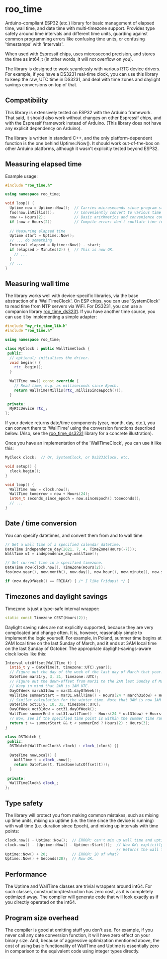 # roo_time
Arduino-compliant ESP32 (etc.) library for basic management of elapsed time, wall time, and date time with multi-timezone support.
Provides type safety around time intervals and different time units, guarding against common programming errors like confusing time
units, or confusing 'timestamps' with 'intervals'.

When used with Espressif chips, uses microsecond precision, and stores the time as int64_t
(in other words, it will not overflow on you).

The library is designed to work seamlessly with various RTC device drivers. For example, if you have a DS3231 real-time clock, you
can use this library to keep the raw, UTC time in DS3231, and deal with time zones and daylight savings conversions on top of that.

## Compatibility

This library is extensively tested on ESP32 with the Arduino framework. That said, it should also work without changes on other Espressif chips, and with the Espressif framework instead of Arduino. (This library does not have any explicit dependency on Arduino).

The library is written in standard C++, and the only platform-dependent function is the one behind Uptime::Now(). It should work out-of-the-box on other Arduino platforms, although it wasn't explicitly tested beyond ESP32.

## Measuring elapsed time

Example usage:

```cpp
#include "roo_time.h"

using namespace roo_time;

void loop() {
  Uptime now = Uptime::Now();  // Carries microseconds since program start.
  foo(now.inMillis());         // Conveniently convert to various time units, as needed.
  now += Hours(2);             // Basic arithmetics and convenience construction.
  if (now > Hours(2))          // Compile error: don't conflate time instant with time interval.
  
  // Measuring elapsed time
  Uptime start = Uptime::Now();
  // ... do something
  Interval elapsed = Uptime::Now() - start;
  if (elapsed > Minutes(2)) {  // This is now OK.
    // ...
  }
  // ...
}
```

## Measuring wall time

The library works well with device-specific libraries, via the base abstraction of a 'WallTimeClock'. On ESP chips, you can use
'SystemClock' to read time from NTP servers via WiFi. For DS3231, you can use a companion library  [roo_time_ds3231](github.com/dejwk/roo_time_ds3231).
If you have another time source, you can use it by implementing a simple adapter:

```cpp
#include "my_rtc_time_lib.h"
#include "roo_time.h"

using namespace roo_time;

class MyClock : public WallTimeClock {
 public:
  // optional; initializes the driver.
  void begin() {
    rtc_.begin();
  }
  
  WallTime now() const override {
    // Read time, e.g. as milliseconds since Epoch.
    return WallTime(Millis(rtc_.millisSinceEpoch()));
  }

 private:
  MyRtcDevice rtc_;
};

```

If your device returns date/time components (year, month, day, etc.), you can convert them to 'WallTime' using the
conversion functions described below. (Also, see the [roo_time_ds3231](github.com/dejwk/roo_time_ds3231) library for a concrete illustration).

Once you have an implementation of the 'WallTimeClock', you can use it like this:

```cpp
MyClock clock;  // Or, SystemClock, or Ds3231Clock, etc.

void setup() {
  clock.begin();
}

void loop() {
  WallTime now = clock.now();
  WallTime tomorrow = now + Hours(24);
  int64_t seconds_since_epoch = now.sinceEpoch().toSeconds();
  // ...
}
```

## Date / time conversion

You can specify datetimes, and convert them from and to wall time:

```cpp
// Get a wall time of a specified calendar datetime.
DateTime independence_day(2021, 7, 4, TimeZone(Hours(-7)));
WallTime wt = independence_day.wallTime();

// Get current time in a specified timezone.
DateTime now(clock.now(), TimeZone(Hours(2));
foo(now.year(), now.month(), now.day(), now.hour(), now.minute(), now.second());

if (now.dayOfWeek() == FRIDAY) { /* I like Fridays! */ }

```

## Timezones and daylight savings

Timezone is just a type-safe interval wrapper:

```cpp
static const Timezone CEST(Hours(2)); 
```

Daylight saving rules are not explicitly supported, because they are very complicated and change
often. It is, however, reasonably simple to implement the logic yourself. For example, in Poland,
summer time begins at 2AM local time on the last Sunday of March, and it ends at 3AM local time
on the last Sunday of October. The appropriate daylight-savings-aware clock looks like this:

```cpp
Interval utcOffset(WallTime t) {
  int16_t y = DateTime(t, timezone::UTC).year();
  // Figure out the day of the week of the last day of March that year.
  DateTime mar31(y, 3, 31, timezone::UTC);
  // Figure out the down-offset from mar31 to the 2AM last Sunday of March.
  // Keep in mind that 2AM is 1AM UTC.
  DayOfWeek march31dow = mar31.dayOfWeek();
  WallTime summerStart = mar31.wallTime() - Hours(24 * march31dow) + Hours(1);
  // Similar calculation for the winter time. Note that 3AM is now 1AM UTC.
  DateTime oct31(y, 10, 31, timezone::UTC);
  DayOfWeek oct31dow = oct31.dayOfWeek();
  WallTime summerEnd = oct31.wallTime() - Hours(24 * oct31dow) + Hours(1);
  // Now, see if the specified time point is within the summer time range.
  return t >= summerStart && t < summerEnd ? Hours(2) : Hours(3);
}

class DSTWatch {
 public:
  DSTWatch(WallTimeClock& clock) : clock_(clock) {}
 
  DateTime nowLocal() {
    WallTime t = clock_.now();
    return DateTime(t, TimeZone(utcOffset(t)));
  }
  
 private:
  WallTimeClock& clock_;
};
```

## Type safety

The library will protect you from making common mistakes, such as mixing up time units,
mixing up uptime (i.e. the time since the device is running) with wall time (i.e. duration
since Epoch), and mixing up intervals with time points:

```cpp
clock.now() - Uptime::Now();  // ERROR: can't mix up wall time and uptime.
clock.now() - (Uptime::Now() - Uptime::Start());  // Now OK; explicitly converted to an interval.
                                                  // Returns the wall time of last restart.
Uptime::Now() + 20;           // ERROR: 20 of what?
Uptime::Now() + Seconds(20);  // Now OK.
```

## Performance

The Uptime and WallTime classes are trivial wrappers around int64.
For such classes, construction/destruction has zero cost, as it is completely
optimized away. The compiler will generate code that will look exactly as if
you directly operated on the int64.

## Program size overhead

The compiler is good at omitting stuff you don't use. For example, if you never call any
date conversion function, it will have zero effect on your binary size. And, because
of aggressive optimization mentioned above, the cost of using basic functionality
of WallTime and Uptime is essentially zero in comparison to the equivalent code using
integer types directly.

